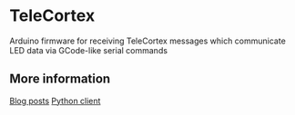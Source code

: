 # TeleCortex
Arduino firmware for receiving TeleCortex messages which communicate LED data via GCode-like serial commands

## More information
[Blog posts](http://blog.laserphile.com/search/label/Cortex)
[Python client](https://github.com/Laserphile/Python-TeleCortex)
